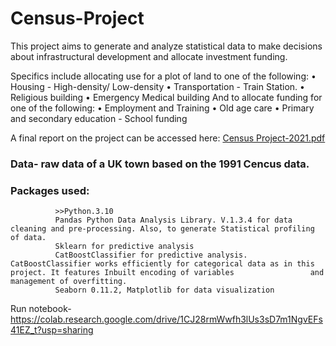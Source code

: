 # Census-Project
This project aims to generate and analyze statistical data to make decisions about infrastructural  development and allocate investment funding.

Specifics include allocating use for a plot of land to one of the following:
• Housing - High-density/ Low-density
• Transportation - Train Station.
• Religious building
• Emergency Medical building
And to allocate funding for one of the following:
• Employment and Training
• Old age care
• Primary and secondary education - School funding

A final report on the project can be accessed here: [Census Project-2021.pdf](https://github.com/Onikenny/Census-Project/files/7924855/Census.Project-2021.pdf)


### Data- raw data of a UK town based on the 1991 Cencus data.
### Packages used: 

              >>Python.3.10 
              Pandas Python Data Analysis Library. V.1.3.4 for data cleaning and pre-processing. Also, to generate Statistical profiling of data.
              Sklearn for predictive analysis
              CatBoostClassifier for predictive analysis. CatBoostClassifier works efficiently for categorical data as in this project. It features Inbuilt encoding of variables                 and management of overfitting.
              Seaborn 0.11.2, Matplotlib for data visualization
              
Run notebook- https://colab.research.google.com/drive/1CJ28rmWwfh3lUs3sD7m1NgvEFs41EZ_t?usp=sharing
